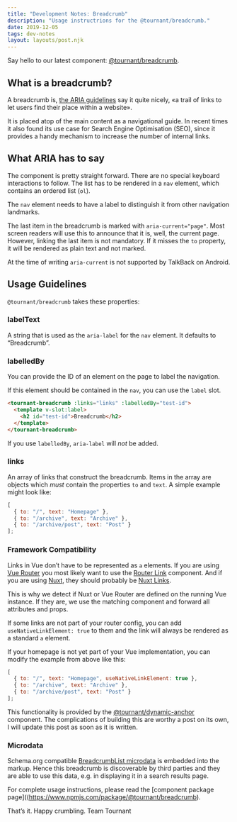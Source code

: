 ```yaml
---
title: "Development Notes: Breadcrumb"
description: "Usage instructrions for the @tournant/breadcrumb."
date: 2019-12-05
tags: dev-notes
layout: layouts/post.njk
---
```


Say hello to our latest component: [@tournant/breadcrumb](https://www.npmjs.com/package/@tournant/breadcrumb).

## What is a breadcrumb?

A breadcrumb is, [the ARIA guidelines](https://www.w3.org/TR/wai-aria-practices-1.1/#breadcrumb) say it quite nicely, «a trail of links to let users find their place within a website».

It is placed atop of the main content as a navigational guide. In recent times it also found its use case for Search Engine Optimisation (SEO), since it provides a handy mechanism to increase the number of internal links.

## What ARIA has to say

The component is pretty straight forward. There are no special keyboard interactions to follow. The list has to be rendered in a `nav` element, which contains an ordered list (`ol`).

The `nav` element needs to have a label to distinguish it from other navigation landmarks.

The last item in the breadcrumb is marked with `aria-current="page"`. Most screen readers will use this to announce that it is, well, the current page. However, linking the last item is not mandatory. If it misses the `to` property, it will be rendered as plain text and not marked.

At the time of writing `aria-current` is not supported by TalkBack on Android.

## Usage Guidelines

`@tournant/breadcrumb` takes these properties:

### labelText

A string that is used as the `aria-label` for the `nav` element. It defaults to “Breadcrumb”.

### labelledBy

You can provide the ID of an element on the page to label the navigation.

If this element should be contained in the `nav`, you can use the `label` slot.

```html
<tournant-breadcrumb :links="links" :labelledBy="test-id">
  <template v-slot:label>
    <h2 id="test-id">Breadcrumb</h2>
  </template>
</tournant-breadcrumb>
```

If you use `labelledBy`, `aria-label` will _not_ be added.

### links

An array of links that construct the breadcrumb. Items in the array are objects which _must_ contain the properties `to` and `text`. A simple example might look like:

```js
[
  { to: "/", text: "Homepage" },
  { to: "/archive", text: "Archive" },
  { to: "/archive/post", text: "Post" }
];
```

### Framework Compatibility

Links in Vue don’t have to be represented as `a` elements. If you are using [Vue Router](https://router.vuejs.org/) you most likely want to use the [Router Link](https://router.vuejs.org/api/#router-link-props) component. And if you are using [Nuxt](https://nuxtjs.org/), they should probably be [Nuxt Links](https://nuxtjs.org/api/components-nuxt-link/).

This is why we detect if Nuxt or Vue Router are defined on the running Vue instance. If they are, we use the matching component and forward all attributes and props.

If some links are not part of your router config, you can add `useNativeLinkElement: true` to them and the link will always be rendered as a standard `a` element.

If your homepage is not yet part of your Vue implementation, you can modify the example from above like this:

```js
[
  { to: "/", text: "Homepage", useNativeLinkElement: true },
  { to: "/archive", text: "Archive" },
  { to: "/archive/post", text: "Post" }
];
```

This functionality is provided by the [@tournant/dynamic-anchor](https://www.npmjs.com/package/@tournant/dynamic-anchor) component. The complications of building this are worthy a post on its own, I will update this post as soon as it is written.

### Microdata

Schema.org compatible [BreadcrumbList microdata](https://schema.org/BreadcrumbList) is embedded into the markup. Hence this breadcrumb is discoverable by third parties and they are able to use this data, e.g. in displaying it in a search results page.

For complete usage instructions, please read the [component package page]((https://www.npmjs.com/package/@tournant/breadcrumb).

That’s it. Happy crumbling.
Team Tournant
